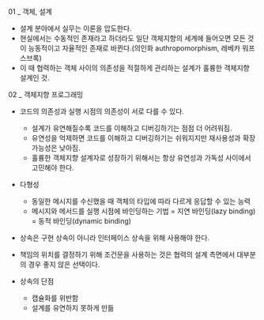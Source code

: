 01 _ 객체, 설계
* 설계 분야에서 실무는 이론을 압도한다.
* 현실에서는 수동적인 존재라고 하더라도 일단 객체지향의 세계에 들어오면 모든 것이 능동적이고 자율적인 존재로 바뀐다.(의인화 authropomorphism, 레베카 워프스브록)
* 이 때 협력하는 객체 사이의 의존성을 적절하게 관리하는 설계가 훌륭한 객체지향 설계인 것.

02 _ 객체지향 프로그래밍
* 코드의 의존성과 실행 시점의 의존성이 서로 다를 수 있다.
  * 설계가 유연해질수록 코드를 이해하고 디버깅하기는 점점 더 어려워짐.
  * 유연성을 억제하면 코드를 이해하고 디버깅하기는 쉬워지지만 재사용성과 확장 가능성은 낮아짐.
  * 훌륭한 객체지향 설계자로 성장하기 위해서는 항상 유연성과 가독성 사이에서 고민해야 한다.

* 다형성
  * 동일한 메시지를 수신했을 때 객체의 타입에 따라 다르게 응답할 수 있는 능력
  * 메시지와 메서드를 실행 시점에 바인딩하는 기법 = 지연 바인딩(lazy binding) = 동적 바인딩(dynamic binding) 
  
* 상속은 구현 상속이 아니라 인터페이스 상속을 위해 사용해야 한다.
* 책임의 위치를 결정하기 위해 조건문을 사용하는 것은 협력의 설계 측면에서 대부분의 경우 좋지 않은 선택이다.
* 상속의 단점
  * 캡슐화를 위반함
  * 설계를 유연하지 못하게 만듦
  